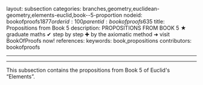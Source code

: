 layout: subsection
categories: branches,geometry,euclidean-geometry,elements-euclid,book--5-proportion
nodeid: bookofproofs$1877
orderid: 100
parentid: bookofproofs$635
title: Propositions from Book 5
description: PROPOSITIONS FROM BOOK 5 &#9733; graduate maths &#10004; step by step &#10010; by the axiomatic method &#10140; visit BookOfProofs now!
references: 
keywords: book,propositions
contributors: bookofproofs

---


---

This subsection contains the propositions from Book 5 of Euclid's “Elements”.
